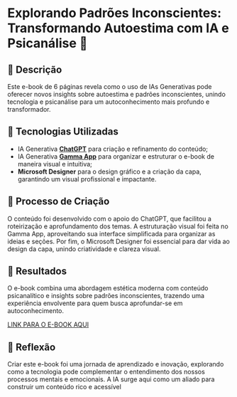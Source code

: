 # Explorando Padrões Inconscientes: Transformando Autoestima com IA e Psicanálise 🌌

## 📒 Descrição
Este e-book de 6 páginas revela como o uso de IAs Generativas pode oferecer novos insights sobre autoestima e padrões inconscientes, unindo tecnologia e psicanálise para um autoconhecimento mais profundo e transformador.

## 🤖 Tecnologias Utilizadas
- IA Generativa **[ChatGPT](https://chat.openai.com)** para criação e refinamento do conteúdo;
- IA Generativa **[Gamma App](https://gamma.app/)** para organizar e estruturar o e-book de maneira visual e intuitiva;
- **Microsoft Designer** para o design gráfico e a criação da capa, garantindo um visual profissional e impactante.

## 🧐 Processo de Criação
O conteúdo foi desenvolvido com o apoio do ChatGPT, que facilitou a roteirização e aprofundamento dos temas. A estruturação visual foi feita no Gamma App, aproveitando sua interface simplificada para organizar as ideias e seções. Por fim, o Microsoft Designer foi essencial para dar vida ao design da capa, unindo criatividade e clareza visual.

## 🚀 Resultados
O e-book combina uma abordagem estética moderna com conteúdo psicanalítico e insights sobre padrões inconscientes, trazendo uma experiência envolvente para quem busca aprofundar-se em autoconhecimento.

[LINK PARA O E-BOOK AQUI](https://eliibarbosa-p5vt2gl.gamma.site/)

## 💭 Reflexão
Criar este e-book foi uma jornada de aprendizado e inovação, explorando como a tecnologia pode complementar o entendimento dos nossos processos mentais e emocionais. A IA surge aqui como um aliado para construir um conteúdo rico e acessível
